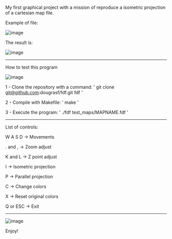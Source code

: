 My first graphical project with a mission of reproduce a isometric projection of a cartesian map file.

Example of file:

![image](https://user-images.githubusercontent.com/102628898/197907606-18494eb3-e258-44c2-9e4b-597a6ad1cfe0.png)

The result is:

![image](https://user-images.githubusercontent.com/102628898/197907927-94b451f3-b96a-4250-bd48-92958f20fb35.png)

------------------------------------------------------------------

How to test this program

![image](https://user-images.githubusercontent.com/102628898/197909499-09d91e19-0530-4174-8e8a-2cfb69cdf8d8.png)

1 - Clone the repository with a command:
' git clone git@github.com:dougrasf/fdf.git fdf '

2 - Compile with Makefile: 
' make '

3 - Execute the program:
' ./fdf test_maps/MAPNAME.fdf '

------------------------------------------------------------------

List of controls: 

W A S D -> Movements

. and , -> Zoom adjust

K and L -> Z point adjust

I -> Isometric projection

P -> Parallel projection

C -> Change colors

X -> Reset original colors

Q or ESC -> Exit

------------------------------------------------------------------

![image](https://user-images.githubusercontent.com/102628898/197909707-5d15e9d5-a80d-49ad-a6d5-f4966cd5fd8c.png)

Enjoy!

